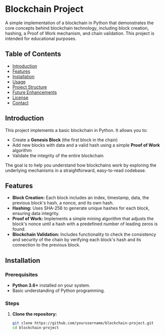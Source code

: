 # Blockchain Project

A simple implementation of a blockchain in Python that demonstrates the core concepts behind blockchain technology, including block creation, hashing, a Proof of Work mechanism, and chain validation. This project is intended for educational purposes.

## Table of Contents

- [Introduction](#introduction)
- [Features](#features)
- [Installation](#installation)
- [Usage](#usage)
- [Project Structure](#project-structure)
- [Future Enhancements](#future-enhancements)
- [License](#license)
- [Contact](#contact)

## Introduction

This project implements a basic blockchain in Python. It allows you to:
- Create a **Genesis Block** (the first block in the chain)
- Add new blocks with data and a valid hash using a simple **Proof of Work** algorithm
- Validate the integrity of the entire blockchain

The goal is to help you understand how blockchains work by exploring the underlying mechanisms in a straightforward, easy-to-read codebase.

## Features

- **Block Creation:** Each block includes an index, timestamp, data, the previous block's hash, a nonce, and its own hash.
- **Hashing:** Uses SHA-256 to generate unique hashes for each block, ensuring data integrity.
- **Proof of Work:** Implements a simple mining algorithm that adjusts the block's nonce until a hash with a predefined number of leading zeros is found.
- **Blockchain Validation:** Includes functionality to check the consistency and security of the chain by verifying each block's hash and its connection to the previous block.

## Installation

### Prerequisites

- **Python 3.6+** installed on your system.
- Basic understanding of Python programming.

### Steps

1. **Clone the repository:**

   ```bash
   git clone https://github.com/yourusername/blockchain-project.git
   cd blockchain-project

